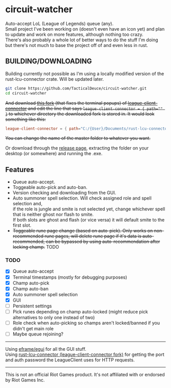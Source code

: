 # circuit-watcher

Auto-accept LoL (League of Legends) queue (any).  
Small project I've been working on (doesn't even have an icon yet) and plan to update and work on more features, although nothing too crazy.  
There's also probably a whole lot of better ways to do the stuff I'm doing but there's not much to base the project off of and even less in rust.  

## BUILDING/DOWNLOADING

Building currently not possible as I'm using a locally modified version of the rust-lcu-connector crate. Will be updated later.
```sh
git clone https://github.com/TacticalDeuce/circuit-watcher.git
cd circuit-watcher
```

~~And download [this fork](https://github.com/sona-voice/rust-lcu-connector) (that fixes the terminal popups) of [league-client-connector](https://crates.io/crates/league-client-connector) and edit the line that says `league-client-connector = { path="" }` to whichever directory the downloaded fork is stored in. It would look something like this:~~

```toml
league-client-connector = { path="C:/{User}/Documents/rust-lcu-connector-master" }
```

~~You can change the name of the master folder to whatever you want.~~

Or download through the [release page](https://github.com/TacticalDeuce/circuit-watcher/releases), extracting the folder on your desktop (or somewhere) and running the .exe.

## Features

- Queue auto-accept.
- Toggeable auto-pick and auto-ban.
- Version checking and downloading from the GUI.
- Auto summoner spell selection. Will check assigned role and spell selection and,  
  if the role is jungle and smite is not selected yet, change whichever spell that is neither ghost nor flash to smite.  
  If both slots are ghost and flash (or vice versa) it will default smite to the first slot.
- ~~Toggeable rune page change (based on auto-pick). Only works on non-recommended rune pages, will delete rune page if it's data is auto-recommended, can be bypassed by using auto-recommendation after locking champ.~~ TODO

### TODO

- [X] Queue auto-accept
- [X] Terminal timestamps (mostly for debugging purposes)
- [X] Champ auto-pick
- [X] Champ auto-ban
- [X] Auto summoner spell selection
- [X] GUI
- [ ] Persistent settings
- [ ] Pick runes depending on champ auto-locked (might reduce pick alternatives to only one instead of two)
- [ ] Role check when auto-picking so champs aren't locked/banned if you didn't get main role
- [ ] Maybe queue rejoining?

***

Using [eframe/egui](https://github.com/emilk/egui) for all the GUI stuff.  
Using [rust-lcu-connector (league-client-connector fork)](https://github.com/sona-voice/rust-lcu-connector) for getting the port and auth password the LeagueClient uses for HTTP requests.

***

This is not an official Riot Games product. It's not affiliated with or endorsed by Riot Games Inc.
